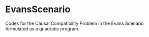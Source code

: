 # EvansScenario
Codes for the Causal Compatibility Problem in the Evans Scenario formulated as a quadratic program. 
